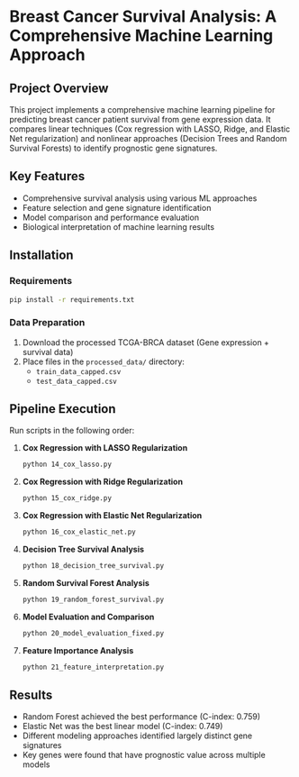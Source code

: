# Breast Cancer Survival Analysis: A Comprehensive Machine Learning Approach

## Project Overview

This project implements a comprehensive machine learning pipeline for predicting breast cancer patient survival from gene expression data. It compares linear techniques (Cox regression with LASSO, Ridge, and Elastic Net regularization) and nonlinear approaches (Decision Trees and Random Survival Forests) to identify prognostic gene signatures.

## Key Features

- Comprehensive survival analysis using various ML approaches
- Feature selection and gene signature identification
- Model comparison and performance evaluation
- Biological interpretation of machine learning results

## Installation

### Requirements

```bash
pip install -r requirements.txt
```

### Data Preparation

1. Download the processed TCGA-BRCA dataset (Gene expression + survival data)
2. Place files in the `processed_data/` directory:
   - `train_data_capped.csv`
   - `test_data_capped.csv`

## Pipeline Execution

Run scripts in the following order:

1. **Cox Regression with LASSO Regularization**

   ```bash
   python 14_cox_lasso.py
   ```

2. **Cox Regression with Ridge Regularization**

   ```bash
   python 15_cox_ridge.py
   ```

3. **Cox Regression with Elastic Net Regularization**

   ```bash
   python 16_cox_elastic_net.py
   ```

4. **Decision Tree Survival Analysis**

   ```bash
   python 18_decision_tree_survival.py
   ```

5. **Random Survival Forest Analysis**

   ```bash
   python 19_random_forest_survival.py
   ```

6. **Model Evaluation and Comparison**

   ```bash
   python 20_model_evaluation_fixed.py
   ```

7. **Feature Importance Analysis**
   ```bash
   python 21_feature_interpretation.py
   ```

## Results

- Random Forest achieved the best performance (C-index: 0.759)
- Elastic Net was the best linear model (C-index: 0.749)
- Different modeling approaches identified largely distinct gene signatures
- Key genes were found that have prognostic value across multiple models
